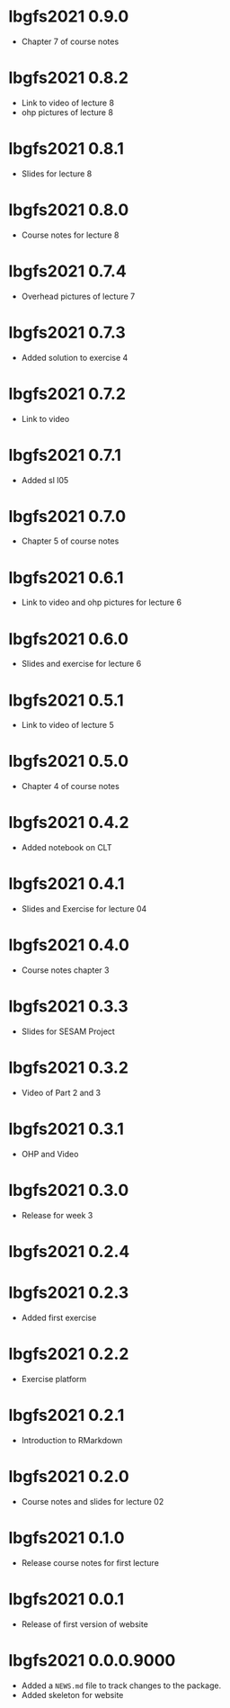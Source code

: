 # lbgfs2021 0.9.0

* Chapter 7 of course notes

# lbgfs2021 0.8.2

* Link to video of lecture 8
* ohp pictures of lecture 8

# lbgfs2021 0.8.1

* Slides for lecture 8

# lbgfs2021 0.8.0

* Course notes for lecture 8

# lbgfs2021 0.7.4

* Overhead pictures of lecture 7

# lbgfs2021 0.7.3

* Added solution to exercise 4

# lbgfs2021 0.7.2

* Link to video

# lbgfs2021 0.7.1

* Added sl l05

# lbgfs2021 0.7.0

* Chapter 5 of course notes

# lbgfs2021 0.6.1

* Link to video and ohp pictures for lecture 6

# lbgfs2021 0.6.0

* Slides and exercise for lecture 6

# lbgfs2021 0.5.1

* Link to video of lecture 5

# lbgfs2021 0.5.0

* Chapter 4 of course notes

# lbgfs2021 0.4.2

* Added notebook on CLT

# lbgfs2021 0.4.1

* Slides and Exercise for lecture 04

# lbgfs2021 0.4.0

* Course notes chapter 3

# lbgfs2021 0.3.3

* Slides for SESAM Project

# lbgfs2021 0.3.2

* Video of Part 2 and 3

# lbgfs2021 0.3.1

* OHP and Video

# lbgfs2021 0.3.0

* Release for week 3

# lbgfs2021 0.2.4

# lbgfs2021 0.2.3

* Added first exercise

# lbgfs2021 0.2.2

* Exercise platform

# lbgfs2021 0.2.1

* Introduction to RMarkdown 

# lbgfs2021 0.2.0

* Course notes and slides for lecture 02 

# lbgfs2021 0.1.0

* Release course notes for first lecture


# lbgfs2021 0.0.1

* Release of first version of website

# lbgfs2021 0.0.0.9000

* Added a `NEWS.md` file to track changes to the package.
* Added skeleton for website
